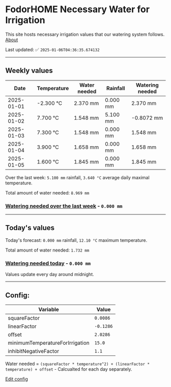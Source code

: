 # FodorHOME Necessary Water for Irrigation

This site hosts necessary irrigation values that our watering system follows. [About](https://github.com/redyau/irrigation)

Last updated: ✅ `2025-01-06T04:36:35.674132`

---

## Weekly values

| Date | Temperature | Water needed | Rainfall | Watering needed |
|-----|-----|-----|-----|-----|
| 2025-01-01 | -2.300 °C | 2.370 mm | 0.000 mm | 2.370 mm |
| 2025-01-02 | 7.700 °C | 1.548 mm | 5.100 mm | -0.8072 mm |
| 2025-01-03 | 7.300 °C | 1.548 mm | 0.000 mm | 1.548 mm |
| 2025-01-04 | 3.900 °C | 1.658 mm | 0.000 mm | 1.658 mm |
| 2025-01-05 | 1.600 °C | 1.845 mm | 0.000 mm | 1.845 mm |


Over the last week: `5.100 mm` rainfall, `3.640 °C` average daily maximal temperature.

Total amount of water needed: `8.969 mm`

### [Watering needed over the last week](lastweek.txt) - `0.000 mm`

---

## Today's values

Today's forecast: `0.000 mm` rainfall, `12.10 °C` maximum temperature.

Total amount of water needed: `1.732 mm`

### [Watering needed today](today.txt) - `0.000 mm`

Values update every day around midnight.

---

## Config:

| Variable | Value |
|-----|-----|
| squareFactor | `0.0086` |
| linearFactor | `-0.1286` |
| offset | `2.0286` |
| minimumTemperatureForIrrigation | `15.0` |
| inhibitNegativeFactor | `1.1` |

Water needed = `(squareFactor * temperature^2) + (linearFactor * temperature) + offset` - Calcualted for each day separately.

[Edit config](https://github.com/RedyAu/irrigation/edit/main/config.json)
